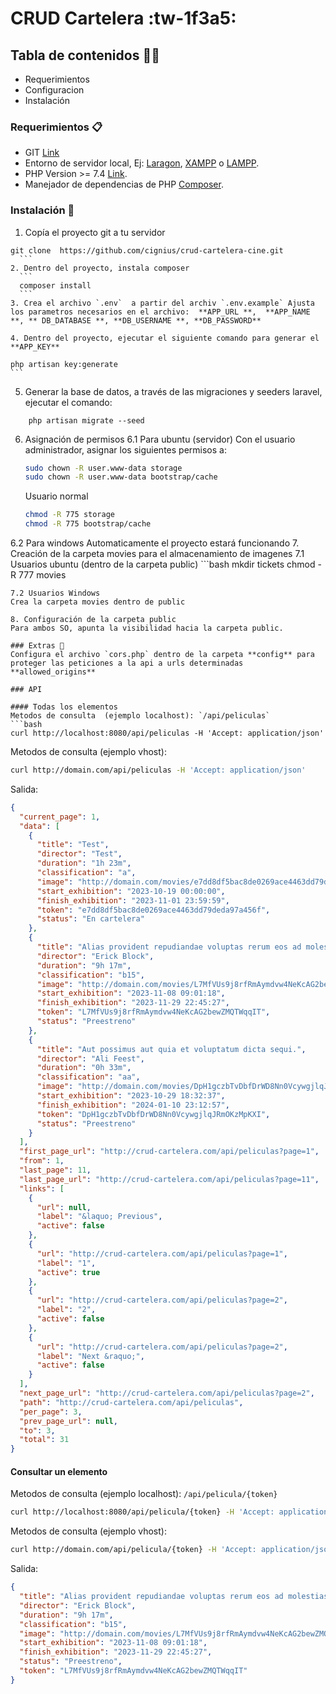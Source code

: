 # CRUD Cartelera :tw-1f3a5:

## Tabla de contenidos 💪🚀

- Requerimientos
- Configuracion
- Instalación

### Requerimientos 📋

* GIT [Link](https://git-scm.com/downloads)
* Entorno de servidor local, Ej: [Laragon](https://laragon.org/download/), [XAMPP](https://www.apachefriends.org/es/index.html) o [LAMPP](https://bitnami.com/stack/lamp/installer).
* PHP Version >= 7.4  [Link](https://www.php.net/downloads.php).
* Manejador de dependencias de PHP [Composer](https://getcomposer.org/download/).

### Instalación 🔧

1. Copía el proyecto git a tu servidor
  ```
  git clone  https://github.com/cignius/crud-cartelera-cine.git 
    ```
2. Dentro del proyecto, instala composer
    ```
    composer install
    ```
3. Crea el archivo `.env`  a partir del archiv `.env.example` Ajusta los parametros necesarios en el archivo:  **APP_URL **,  **APP_NAME **, ** DB_DATABASE **, **DB_USERNAME **, **DB_PASSWORD**

4. Dentro del proyecto, ejecutar el siguiente comando para generar el **APP_KEY**
 ```
    php artisan key:generate
    ```
5. Generar la base de datos, a través de las migraciones y seeders laravel, ejecutar el comando:
```
    php artisan migrate --seed
``` 
6. Asignación de permisos 
 6.1 Para ubuntu (servidor)
 	Con el usuario administrador, asignar los siguientes permisos a:
    ```bash
    sudo chown -R user.www-data storage
	sudo chown -R user.www-data bootstrap/cache
    ```
	Usuario normal
	```bash
	chmod -R 775 storage
	chmod -R 775 bootstrap/cache
	```
 6.2 Para windows
 Automaticamente el proyecto estará funcionando
7. Creación de la carpeta movies para el almacenamiento de imagenes
 7.1 Usuarios ubuntu (dentro de la carpeta public)
 	```bash
mkdir tickets
chmod -R 777 movies
```
7.2 Usuarios Windows
Crea la carpeta movies dentro de public

8. Configuración de la carpeta public
Para ambos SO, apunta la visibilidad hacia la carpeta public. 

### Extras 🔧
Configura el archivo `cors.php` dentro de la carpeta **config** para proteger las peticiones a la api a urls determinadas **allowed_origins**

### API

#### Todas los elementos
Metodos de consulta  (ejemplo localhost): `/api/peliculas`
```bash
curl http://localhost:8080/api/peliculas -H 'Accept: application/json'

```
Metodos de consulta  (ejemplo vhost):
```bash
curl http://domain.com/api/peliculas -H 'Accept: application/json'

```
Salida:
```json
{
  "current_page": 1,
  "data": [
    {
      "title": "Test",
      "director": "Test",
      "duration": "1h 23m",
      "classification": "a",
      "image": "http://domain.com/movies/e7dd8df5bac8de0269ace4463dd79deda97a456f.png",
      "start_exhibition": "2023-10-19 00:00:00",
      "finish_exhibition": "2023-11-01 23:59:59",
      "token": "e7dd8df5bac8de0269ace4463dd79deda97a456f",
      "status": "En cartelera"
    },
    {
      "title": "Alias provident repudiandae voluptas rerum eos ad molestias aliquam.",
      "director": "Erick Block",
      "duration": "9h 17m",
      "classification": "b15",
      "image": "http://domain.com/movies/L7MfVUs9j8rfRmAymdvw4NeKcAG2bewZMQTWqqIT.jpg",
      "start_exhibition": "2023-11-08 09:01:18",
      "finish_exhibition": "2023-11-29 22:45:27",
      "token": "L7MfVUs9j8rfRmAymdvw4NeKcAG2bewZMQTWqqIT",
      "status": "Preestreno"
    },
    {
      "title": "Aut possimus aut quia et voluptatum dicta sequi.",
      "director": "Ali Feest",
      "duration": "0h 33m",
      "classification": "aa",
      "image": "http://domain.com/movies/DpH1gczbTvDbfDrWD8Nn0VcywgjlqJRmOKzMpKXI.jpg",
      "start_exhibition": "2023-10-29 18:32:37",
      "finish_exhibition": "2024-01-10 23:12:57",
      "token": "DpH1gczbTvDbfDrWD8Nn0VcywgjlqJRmOKzMpKXI",
      "status": "Preestreno"
    }
  ],
  "first_page_url": "http://crud-cartelera.com/api/peliculas?page=1",
  "from": 1,
  "last_page": 11,
  "last_page_url": "http://crud-cartelera.com/api/peliculas?page=11",
  "links": [
    {
      "url": null,
      "label": "&laquo; Previous",
      "active": false
    },
    {
      "url": "http://crud-cartelera.com/api/peliculas?page=1",
      "label": "1",
      "active": true
    },
    {
      "url": "http://crud-cartelera.com/api/peliculas?page=2",
      "label": "2",
      "active": false
    },
    {
      "url": "http://crud-cartelera.com/api/peliculas?page=2",
      "label": "Next &raquo;",
      "active": false
    }
  ],
  "next_page_url": "http://crud-cartelera.com/api/peliculas?page=2",
  "path": "http://crud-cartelera.com/api/peliculas",
  "per_page": 3,
  "prev_page_url": null,
  "to": 3,
  "total": 31
}

```

#### Consultar un elemento
Metodos de consulta  (ejemplo localhost): `/api/pelicula/{token}`
```bash
curl http://localhost:8080/api/pelicula/{token} -H 'Accept: application/json'

```
Metodos de consulta  (ejemplo vhost):
```bash
curl http://domain.com/api/pelicula/{token} -H 'Accept: application/json'

```
Salida:

```json
{
  "title": "Alias provident repudiandae voluptas rerum eos ad molestias aliquam.",
  "director": "Erick Block",
  "duration": "9h 17m",
  "classification": "b15",
  "image": "http://domain.com/movies/L7MfVUs9j8rfRmAymdvw4NeKcAG2bewZMQTWqqIT.jpg",
  "start_exhibition": "2023-11-08 09:01:18",
  "finish_exhibition": "2023-11-29 22:45:27",
  "status": "Preestreno",
  "token": "L7MfVUs9j8rfRmAymdvw4NeKcAG2bewZMQTWqqIT"
}
```